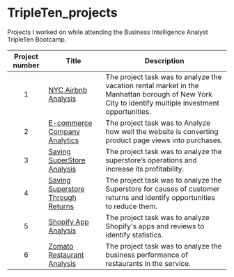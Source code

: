 # TripleTen_projects
Projects I worked on while attending the Business Intelligence Analyst TripleTen Bootcamp.


| Project number | Title | Description | 
| :-----------: | ----------- |----------- |
| 1 | [NYC Airbnb Analysis](https://docs.google.com/spreadsheets/d/1x8KN6ZOyiJ1ZH880A3rD109gHu8vkl6TOcS0crKle50/edit?usp=sharing)| The project task was to analyze the vacation rental market in the Manhattan borough of New York City to identify multiple investment opportunities. |
| 2 | [E-commerce Company Analytics](https://docs.google.com/spreadsheets/d/1ix5Mtjg8FSOjaYRRfH9DFPAWhKKvPYNViuDGOgNNS5w/edit?usp=sharing) | The project task was to Analyze how well the website is converting product page views into purchases.|
| 3 | [Saving SuperStore Analysis](https://public.tableau.com/app/profile/krista.sutton/viz/SavingSuperstoreProject_17019111965000/ProfitsLosses) | The project task was to analyze the superstore’s operations and increase its profitability. |
| 4 | [Saving Superstore Through Returns](https://public.tableau.com/app/profile/krista.sutton/viz/shared/TJP74H4GH)  | The project task was to analyze the Superstore for causes of customer returns and identify opportunities to reduce them.|
| 5 | [Shopify App Analysis](https://www.linkedin.com/in/krista-sutton/details/projects/) | The project task was to analyze Shopify's apps and reviews to identify statistics. |
| 6 | [Zomato Restaurant Analysis](https://public.tableau.com/app/profile/krista.sutton/viz/ZomatoRestaurantAnalysis_17078014300200/RestaurantAnalysisStory) | The project task was to analyze the business performance of restaurants in the service. |
